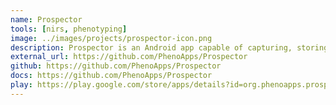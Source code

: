 ```yaml
---
name: Prospector
tools: [nirs, phenotyping]
image: ../images/projects/prospector-icon.png
description: Prospector is an Android app capable of capturing, storing, visualizing, and exporting data from handheld NIR spectrometers. Prospector provides fast, reliable capture of scans for phenotype prediction with a standardized user interface and data export. Prospector allows breeders to rapidly utilize NIRS for phenotyping.
external_url: https://github.com/PhenoApps/Prospector
github: https://github.com/PhenoApps/Prospector
docs: https://github.com/PhenoApps/Prospector
play: https://play.google.com/store/apps/details?id=org.phenoapps.prospector
---
```

